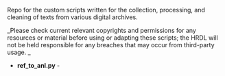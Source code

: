 Repo for the custom scripts written for the collection, processing, and cleaning of texts from various digital archives.

_Please check current relevant copyrights and permissions for any resources or material before using or adapting these scripts; the HRDL will not be held responsible for any breaches that may occur from third-party usage.
_
- **ref_to_anl.py** - 
